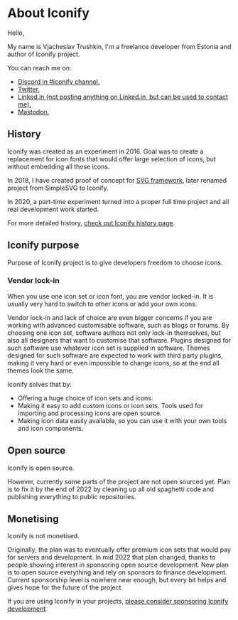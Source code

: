 # About Iconify

Hello,

My name is Vjacheslav Trushkin, I'm a freelance developer from Estonia and author of Iconify project.

You can reach me on:
<ul>
    <li li-entry>
        <span class="li-icon inline-block i-logos:discord-icon"></span>
        <a target="_blank" rel="noreferrer" href="https://iconify.design/discord">Discord in #iconify channel.</a>
    </li>
    <li li-entry>
        <span class="li-icon i-logos:twitter"></span>
        <a target="_blank" rel="noreferrer" href="https://twitter.com/slava_trushkin">Twitter.</a>
    </li>
    <li li-entry>
        <span class="li-icon i-logos:linkedin-icon"></span>
        <a target="_blank" rel="noreferrer" href="https://www.linkedin.com/in/trushkin/">Linked.in  (not posting anything on Linked.in, but can be used to contact me).</a>
    </li>
    <li li-entry>
        <span class="li-icon inline-block i-logos:mastodon-icon"></span>
        <a target="_blank" rel="noreferrer" href="https://fosstodon.org/@cyberalien">Mastodon.</a>
    </li>
</ul>

## History

Iconify was created as an experiment in 2016. Goal was to create a replacement for icon fonts that would offer large selection of icons, but without embedding all those icons.

In 2018, I have created proof of concept for [SVG framework](/docs/icon-components/svg-framework/index.md), later renamed project from SimpleSVG to Iconify.

In 2020, a part-time experiment turned into a proper full time project and all real development work started.

For more detailed history, [check out Iconify history page](/about/history.md).

## Iconify purpose

Purpose of Iconify project is to give developers freedom to choose icons.

### Vendor lock-in

When you use one icon set or icon font, you are vendor locked-in. It is usually very hard to switch to other icons or add your own icons.

Vendor lock-in and lack of choice are even bigger concerns if you are working with advanced customisable software, such as blogs or forums. By choosing one icon set, software authors not only lock-in themselves, but also all designers that want to customise that software. Plugins designed for such software use whatever icon set is supplied in software. Themes designed for such software are expected to work with third party plugins, making it very hard or even impossible to change icons, so at the end all themes look the same.

Iconify solves that by:

-   Offering a huge choice of icon sets and icons.
-   Making it easy to add custom icons or icon sets. Tools used for importing and processing icons are open source.
-   Making icon data easily available, so you can use it with your own tools and icon components.

## Open source

Iconify is open source.

However, currently some parts of the project are not open sourced yet. Plan is to fix it by the end of 2022 by cleaning up all old spaghetti code and publishing everything to public repositories.

## Monetising

Iconify is not monetised.

Originally, the plan was to eventually offer premium icon sets that would pay for servers and development. In mid 2022 that plan changed, thanks to people showing interest in sponsoring open source development. New plan is to open source everything and rely on sponsors to finance development. Current sponsorship level is nowhere near enough, but every bit helps and gives hope for the future of the project.

If you are using Iconify in your projects, [please consider sponsoring Iconify development](/sponsors/index.md).

<ContactInfo />
